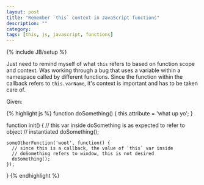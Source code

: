 ```yaml
---
layout: post
title: "Remember `this` context in JavaScript functions"
description: ""
category: 
tags: [this, js, javascript, functions]
---
```

{% include JB/setup %}

Just need to remind myself of what `this` refers to based on function scope and context. Was working through a bug that uses a variable within a namespace called by different functions. Since the function within the callback refers to `this.varName`, it's context is important and has to be taken care of.

Given:

{% highlight js %}
function doSomething() { 
  this.attribute = 'what up yo';
}

function init() { 
  // this var inside doSomething is as expected to refer to object
  // instantiated
  doSomething();

    someOtherFunction('woot', function() {
      // since this is a callback, the value of `this` var inside
      // doSomething refers to window, this is not desired
      doSomething();
    });
}
{% endhighlight %}

